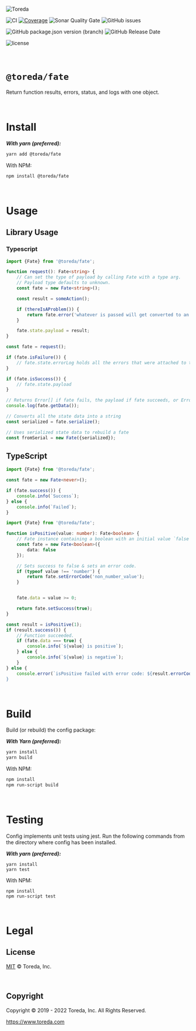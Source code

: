 ![Toreda](https://content.toreda.com/logo/toreda-logo.png)

![CI](https://img.shields.io/github/workflow/status/toreda/fate/CI?style=for-the-badge) [![Coverage](https://img.shields.io/sonar/coverage/toreda_fate?server=https%3A%2F%2Fsonarcloud.io&style=for-the-badge)](https://sonarcloud.io/dashboard?id=toreda_fate) ![Sonar Quality Gate](https://img.shields.io/sonar/quality_gate/toreda_fate?server=https%3A%2F%2Fsonarcloud.io&style=for-the-badge) ![GitHub issues](https://img.shields.io/github/issues/toreda/fate?style=for-the-badge)

![GitHub package.json version (branch)](https://img.shields.io/github/package-json/v/toreda/fate/master?style=for-the-badge)
![GitHub Release Date](https://img.shields.io/github/release-date/toreda/fate?style=for-the-badge)

![license](https://img.shields.io/github/license/toreda/fate?style=for-the-badge)

&nbsp;

# `@toreda/fate`

Return function results, errors, status, and logs with one object.


&nbsp;

# Install

**_With yarn (preferred):_**

```bash
yarn add @toreda/fate
```

With NPM:

```bash
npm install @toreda/fate
```

&nbsp;

# Usage

## Library Usage

### Typescript

```typescript
import {Fate} from '@toreda/fate';

function request(): Fate<string> {
	// Can set the type of payload by calling Fate with a type arg.
	// Payload type defaults to unknown.
	const fate = new Fate<string>();

	const result = someAction();

	if (thereIsAProblem()) {
		return fate.error('whatever is passed will get converted to an Error obj if it isnt one');
	}

	fate.state.payload = result;
}

const fate = request();

if (fate.isFailure()) {
	// fate.state.errorLog holds all the errors that were attached to the fate
}

if (fate.isSuccess()) {
	// fate.state.payload
}

// Returns Error[] if fate fails, the payload if fate succeeds, or Error[] with a single error if payload is null/undefined
console.log(fate.getData());

// Converts all the state data into a string
const serialized = fate.serialize();

// Uses serialized state data to rebuild a fate
const fromSerial = new Fate({serialized});
```

## TypeScript

```typescript
import {Fate} from '@toreda/fate';

const fate = new Fate<never>();

if (fate.success()) {
	console.info(`Success`);
} else {
	console.info(`Failed`);
}
```

```typescript
import {Fate} from '@toreda/fate';

function isPositive(value: number): Fate<boolean> {
	// Fate instance containing a boolean with an initial value `false`.
	const fate = new Fate<boolean>({
		data: false
	});

	// Sets success to false & sets an error code.
	if (typeof value !== 'number') {
		return fate.setErrorCode('non_number_value');
	}


	fate.data = value >= 0;

	return fate.setSuccess(true);
}

const result = isPositive(1);
if (result.success()) {
	// Function succeeded.
	if (fate.data === true) {
		console.info(`${value} is positive`);
	} else {
		console.info(`${value} is negative`);
	}
} else {
	console.error(`isPositive failed with error code: ${result.errorCode()});
}
```

&nbsp;

# Build

Build (or rebuild) the config package:

**_With Yarn (preferred):_**

```bash
yarn install
yarn build
```

With NPM:

```bash
npm install
npm run-script build
```

&nbsp;

# Testing

Config implements unit tests using jest. Run the following commands from the directory where config has been installed.

**_With yarn (preferred):_**

```
yarn install
yarn test
```

With NPM:

```
npm install
npm run-script test
```

&nbsp;

# Legal

## License

[MIT](LICENSE) &copy; Toreda, Inc.

&nbsp;

## Copyright

Copyright &copy; 2019 - 2022 Toreda, Inc. All Rights Reserved.

https://www.toreda.com
